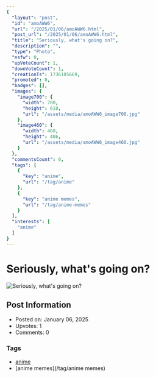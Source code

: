 ```yaml
---
{
  "layout": "post",
  "id": "amoAWW6",
  "url": "/2025/01/06/amoAWW6.html",
  "post_url": "/2025/01/06/amoAWW6.html",
  "title": "Seriously, what's going on?",
  "description": "",
  "type": "Photo",
  "nsfw": 0,
  "upVoteCount": 1,
  "downVoteCount": 1,
  "creationTs": 1736105669,
  "promoted": 0,
  "badges": [],
  "images": {
    "image700": {
      "width": 700,
      "height": 618,
      "url": "/assets/media/amoAWW6_image700.jpg"
    },
    "image460": {
      "width": 460,
      "height": 406,
      "url": "/assets/media/amoAWW6_image460.jpg"
    }
  },
  "commentsCount": 0,
  "tags": [
    {
      "key": "anime",
      "url": "/tag/anime"
    },
    {
      "key": "anime memes",
      "url": "/tag/anime-memes"
    }
  ],
  "interests": [
    "anime"
  ]
}
---
```


# Seriously, what's going on?

![Seriously, what's going on?](/assets/media/amoAWW6_image700.jpg)

## Post Information

- Posted on: January 06, 2025
- Upvotes: 1
- Comments: 0

### Tags

- [anime](/tag/anime)
- [anime memes](/tag/anime memes)
